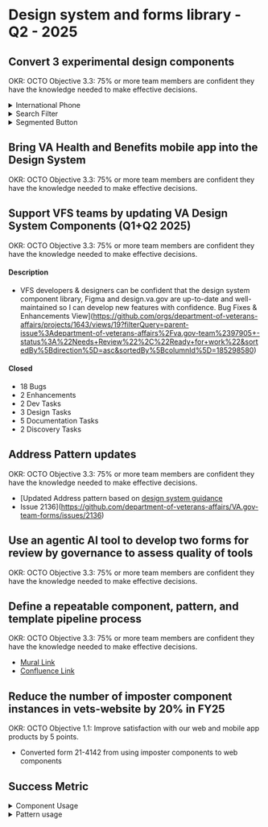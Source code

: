 # Design system and forms library - Q2 - 2025


## Convert 3 experimental design components
OKR: OCTO Objective 3.3: 75% or more team members are confident they have the knowledge needed to make effective decisions.

<details>
<Summary>International Phone</Summary>
- Release Date:
- Number of users adopted component:
- [Product Outline](https://github.com/department-of-veterans-affairs/va.gov-team/blob/master/products/design-system-forms-library/products/components/va-input-telephone/product-outline.md)

#### Description:
- The va-input-telephone component is being developed to enable support for international phone numbers across the VA.gov ecosystem.
- This enhancement is critical to improving accessibility and usability for veterans and users residing outside the United States.
- The updated component will ensure consistency, flexibility, and compliance across all platforms, including My VA Profile, VA.gov forms, and VA mobile applications.
</details>

<details>
<Summary>Search Filter</Summary>
- Release Date:
- Number of users adopted component:
- [Product Outline](https://github.com/department-of-veterans-affairs/va.gov-team/blob/master/products/design-system-forms-library/products/components/va-search-filter/product-outline.md)

#### Description:
The Experimental Design Search filter pattern was submitted to help users filter a large volume of search results. Typically, in large libraries of content or articles.
The search filter component and pattern is being created and added to the VA Design System to increase content findability by allowing users to navigate and filter content in an easy and meaningful way to avoid information overload and reduce cognitive burden. Addresses Veteran feedback of poor findability.
</details>

<details>
<Summary>Segmented Button</Summary>
- Release Date:
- Number of users adopted component:
- [Product Outline] (https://github.com/department-of-veterans-affairs/va.gov-team/blob/master/products/design-system-forms-library/products/components/segmented-button/product-outline.md)
#### Description: 
The Segmented Button component is designed to help users easily switch between different views of information that are all related to the same topic or context. Our approach is based on the existing and successful Segmented Control component used in the VA Mobile Design System.

</details>


## Bring VA Health and Benefits mobile app into the Design System
OKR: OCTO Objective 3.3: 75% or more team members are confident they have the knowledge needed to make effective decisions.


## Support VFS teams by updating VA Design System Components (Q1+Q2 2025)
OKR: OCTO Objective 3.3: 75% or more team members are confident they have the knowledge needed to make effective decisions.

#### Description
- VFS developers & designers can be confident that the design system component library, Figma and design.va.gov are up-to-date and well-maintained so I can develop new features with confidence.
Bug Fixes & Enhancements View](https://github.com/orgs/department-of-veterans-affairs/projects/1643/views/19?filterQuery=parent-issue%3Adepartment-of-veterans-affairs%2Fva.gov-team%2397905+-status%3A%22Needs+Review%22%2C%22Ready+for+work%22&sortedBy%5Bdirection%5D=asc&sortedBy%5BcolumnId%5D=185298580)

#### Closed
  - 18 Bugs
  - 2 Enhancements
  - 2 Dev Tasks
  - 3 Design Tasks
  - 5 Documentation Tasks
  - 2 Discovery Tasks 

## Address Pattern updates
OKR: OCTO Objective 3.3: 75% or more team members are confident they have the knowledge needed to make effective decisions.
- [Updated Address pattern based on [design system guidance](https://design.va.gov/patterns/ask-users-for/addresses#content-considerations)
- Issue 2136](https://github.com/department-of-veterans-affairs/VA.gov-team-forms/issues/2136)
  
## Use an agentic AI tool to develop two forms for review by governance to assess quality of tools
OKR: OCTO Objective 3.3: 75% or more team members are confident they have the knowledge needed to make effective decisions.

## Define a repeatable component, pattern, and template pipeline process
OKR: OCTO Objective 3.3: 75% or more team members are confident they have the knowledge needed to make effective decisions.
- [Mural Link](https://app.mural.co/t/departmentofveteransaffairs9999/m/departmentofveteransaffairs9999/1745428073647/08f6a4f4445da7571e39267b60c0cf46227b8b61)
- [Confluence Link](https://vfs.atlassian.net/wiki/spaces/DST/pages/edit-v2/4104028243?)

## Reduce the number of imposter component instances in vets-website by 20% in FY25
OKR: OCTO Objective 1.1: Improve satisfaction with our web and mobile app products by 5 points.
- Converted form 21-4142 from using imposter components to web components


## Success Metric
<details>
<Summary>Component Usage</Summary>
</details>

<details>
<Summary>Pattern usage</Summary>

  
| Pattern               | \# of users |
| --------------------- | ----------- |
| address               | 66          |
| arn                   | 2           |
| arrayBuilder          | 16          |
| bank                  | 1           |
| checkboxGroup         | 50          |
| currency              | 13          |
| date                  | 99          |
| email                 | 56          |
| fullName              | 71          |
| number                | 8           |
| phone                 | 61          |
| radio                 | 102         |
| relationshipToVeteran | 1           |
| select                | 15          |
| ssn                   | 63          |
| text                  | 59          |
| title                 | 362         |
| yesNo                 | 142         |
| Grand Total           | 1187        |

</details>
